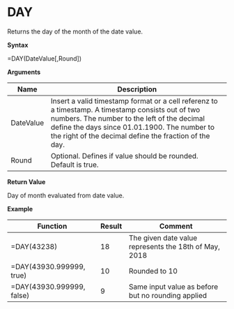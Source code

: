 # DAY

Returns the day of the month of the date value.

**Syntax**

=DAY(DateValue\[,Round\])

**Arguments**

| Name      | Description                                                                                                                                                                                                                                                |
|-----------|------------------------------------------------------------------------------------------------------------------------------------------------------------------------------------------------------------------------------------------------------------|
| DateValue | Insert a valid timestamp format or a cell referenz to a timestamp. A timestamp consists out of two numbers. The number to the left of the decimal define the days since 01.01.1900. The number to the right of the decimal define the fraction of the day. |
| Round     | Optional. Defines if value should be rounded. Default is true.                                                                                                                                                                                             |

**Return Value**

Day of month evaluated from date value.

**Example**

| Function                  | Result | Comment                                               |
|---------------------------|--------|-------------------------------------------------------|
| =DAY(43238)               | 18     | The given date value represents the 18th of May, 2018 |
| =DAY(43930.999999, true)  | 10     | Rounded to 10                                         |
| =DAY(43930.999999, false) | 9      | Same input value as before but no rounding applied    |
